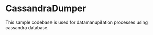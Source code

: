 # CassandraDumper
This sample codebase is used for datamanupilation processes using cassandra database.
